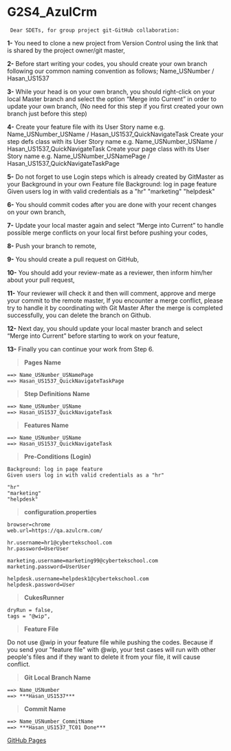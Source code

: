 # G2S4_AzulCrm

` Dear SDETs, for group project git-GitHub collaboration:` 

**1-** You need to clone a new project from Version Control using the link that is shared by the project
owner/git master,

**2-** Before start writing your codes, you should create your own branch following our common
naming convention as follows;
Name_USNumber / Hasan_US1537

**3-** While your head is on your own branch, you should right-click on your local Master branch and
select the option “Merge into Current” in order to update your own branch, (No need for this
step if you first created your own branch just before this step)

**4-** Create your feature file with its User Story name e.g.
Name_USNumber_USName / Hasan_US1537_QuickNavigateTask
Create your step defs class with its User Story name e.g.
Name_USNumber_USName / Hasan_US1537_QuickNavigateTask
Create your page class with its User Story name e.g.
Name_USNumber_USNamePage / Hasan_US1537_QuickNavigateTaskPage

**5-** Do not forget to use Login steps which is already created by GitMaster as your Background
in your own Feature file
Background: log in page feature
Given users log in with valid credentials as a "hr"
                                               "marketing"
                                               "helpdesk"

**6-** You should commit codes after you are done with your recent changes on your own branch,

**7-** Update your local master again and select “Merge into Current” to handle possible merge
conflicts on your local first before pushing your codes,

**8-** Push your branch to remote,

**9-** You should create a pull request on GitHub,

**10-** You should add your review-mate as a reviewer, then inform him/her about your pull request,

**11-** Your reviewer will check it and then will comment, approve and merge your commit to the
remote master,
If you encounter a merge conflict, please try to handle it by coordinating with Git Master
After the merge is completed successfully, you can delete the branch on Github.

**12-** Next day, you should update your local master branch and select “Merge into Current”
before starting to work on your feature,

**13-** Finally you can continue your work from Step 6.



>**Pages Name**	
>
    ==> Name_USNumber_USNamePage
    ==> Hasan_US1537_QuickNavigateTaskPage


>**Step Definitions Name**
>
    ==> Name_USNumber_USName
    ==> Hasan_US1537_QuickNavigateTask
    
    
>**Features Name** 
>
    ==> Name_USNumber_USName
    ==> Hasan_US1537_QuickNavigateTask


>**Pre-Conditions (Login)**
>
    Background: log in page feature
    Given users log in with valid credentials as a "hr"  
    
    "hr"    
    "marketing"
    "helpdesk"


>**configuration.properties**
>
    browser=chrome
    web.url=https://qa.azulcrm.com/

    hr.username=hr1@cybertekschool.com
    hr.password=UserUser

    marketing.username=marketing99@cybertekschool.com
    marketing.password=UserUser

    helpdesk.username=helpdesk1@cybertekschool.com
    helpdesk.password=User


>**CukesRunner**
>
    dryRun = false,
    tags = "@wip",


>**Feature File**
>
Do not use @wip in your feature file while pushing the codes.
Because if you send your "feature file" with @wip, your test
cases will run with other people's files and if they want to
delete it from your file, it will cause conflict.


>**Git Local Branch Name**
>
    ==> Name_USNumber
    ==> ***Hasan_US1537***


>**Commit Name**
>
    ==> Name_USNumber_CommitName
    ==> ***Hasan_US1537_TC01 Done***

[GitHub Pages](https://github.com/hsnakd/G2S4_AzulCrm)
